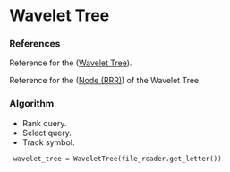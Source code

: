 Wavelet Tree
========

### References 
Reference for the ([Wavelet Tree](http://alexbowe.com/wavelet-trees/)).

Reference for the ([Node (RRR)](http://alexbowe.com/wavelet-trees/)) of the Wavelet Tree. 

### Algorithm

- Rank query.
- Select query.
- Track symbol.

<code> wavelet_tree = WaveletTree(file_reader.get_letter()) </code> 
